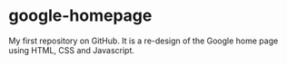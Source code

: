 # google-homepage
My first repository on GitHub. It is a re-design of the Google home page using HTML, CSS and Javascript.
